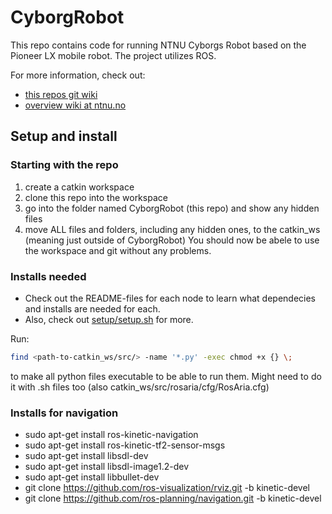 # CyborgRobot
This repo contains code for running NTNU Cyborgs Robot based on the Pioneer LX mobile robot. The project utilizes ROS.

For more information, check out:
- [this repos git wiki](https://github.com/thentnucyborg/CyborgRobot/wiki)
- [overview wiki at ntnu.no](https://www.ntnu.no/wiki/display/cyborg/)

## Setup and install

### Starting with the repo
1. create a catkin workspace 
2. clone this repo into the workspace
3. go into the folder named CyborgRobot (this repo) and show any hidden files
4. move ALL files and folders, including any hidden ones, to the catkin_ws (meaning just outside of CyborgRobot)
You should now be abele to use the workspace and git without any problems.

### Installs needed
- Check out the README-files for each node to learn what dependecies and installs are needed for each.
- Also, check out [setup/setup.sh](https://github.com/thentnucyborg/CyborgRobot/tree/master/setup) for more. 

Run: 
```bash
find <path-to-catkin_ws/src/> -name '*.py' -exec chmod +x {} \;
```
to make all python files executable to be able to run them. Might need to do it with .sh files too (also catkin_ws/src/rosaria/cfg/RosAria.cfg)

### Installs for navigation
- sudo apt-get install ros-kinetic-navigation
- sudo apt-get install ros-kinetic-tf2-sensor-msgs
- sudo apt-get install libsdl-dev
- sudo apt-get install libsdl-image1.2-dev
- sudo apt-get install libbullet-dev
- git clone https://github.com/ros-visualization/rviz.git -b kinetic-devel
- git clone https://github.com/ros-planning/navigation.git -b kinetic-devel